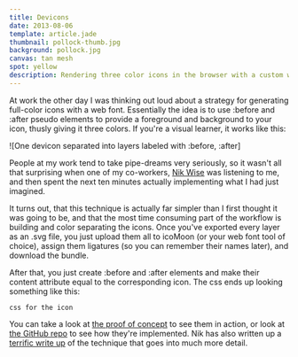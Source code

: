 ```yaml
---
title: Devicons
date: 2013-08-06
template: article.jade
thumbnail: pollock-thumb.jpg
background: pollock.jpg
canvas: tan mesh
spot: yellow
description: Rendering three color icons in the browser with a custom web font.
---
```


At work the other day I was thinking out loud about a strategy for generating full-color icons with a web font. Essentially the idea is to use :before and :after pseudo elements to provide a foreground and background to your icon, thusly giving it three colors. If you're a visual learner, it works like this:

![One devicon separated into layers labeled with :before, :after]

People at my work tend to take pipe-dreams very seriously, so it wasn't all that surprising when one of my co-workers, [Nik Wise](http://atelier-wise.aws.af.cm/) was listening to me, and then spent the next ten minutes actually implementing what I had just imagined.

It turns out, that this technique is actually far simpler than I first thought it was going to be, and that the most time consuming part of the workflow is building and color separating the icons. Once you've exported every layer as an .svg file, you just upload them all to icoMoon (or your web font tool of choice), assign them ligatures (so you can remember their names later), and download the bundle.

After that, you just create :before and :after elements and make their content attribute equal to the corresponding icon. The css ends up looking something like this:

```
css for the icon
```

You can take a look at [the proof of concept](http://paulcpederson.github.io/devicons/) to see them in action, or look at [the GitHub repo](https://github.com/nikolaswise/devicons) to see how they're implemented. Nik has also written up a [terrific write up](https://github.com/nikolaswise/three-color-icons) of the technique that goes into much more detail.
